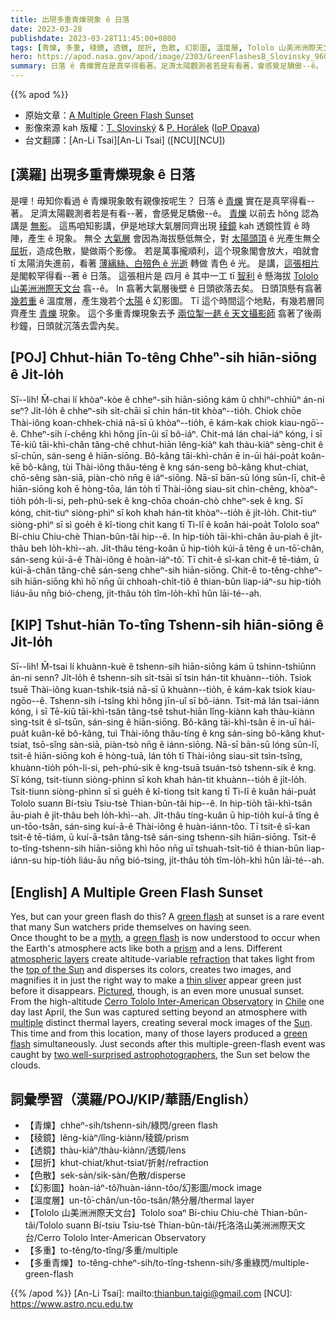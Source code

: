 ```yaml
---
title: 出現多重青爍現象 ê 日落
date: 2023-03-28
publishdate: 2023-03-28T11:45:00+0800
tags: [青爍, 多重, 稜鏡, 透鏡, 屈折, 色散, 幻影圖, 溫度層, Tololo 山美洲洲際天文台, 多重綠閃]
hero: https://apod.nasa.gov/apod/image/2303/GreenFlashesB_Slovinsky_960.jpg
summary: 日落 ê 青爍實在是真罕得看著。足濟太陽觀測者若是有看著，會感覺足驕傲--ê。
---
```


{{% apod %}}

- 原始文章：[A Multiple Green Flash Sunset](https://apod.nasa.gov/apod/ap230328.html)
- 影像來源 kah 版權：[T. Slovinský](https://slovinsky.art/en/homeen/#about) & [P. Horálek](https://www.petrhoralek.com/#about-1) ([IoP Opava](https://www.slu.cz/phys/en/))
- 台文翻譯：[An-Li Tsai][An-Li Tsai] ([NCU][NCU])

## [漢羅] 出現多重青爍現象 ê 日落
是哩！毋知你看過 ê 青爍現象敢有親像按呢生？
日落 ê [青爍][green flash 1] 實在是真罕得看--著。
足濟太陽觀測者若是有看--著，會感覺足驕傲--ê。
[青爍][green flash 2] 以前去 hŏng 認為講是 [無影][myth]。
這馬咱知影講，伊是地球大氣層同齊出現 [稜鏡][prism] kah 透鏡性質 ê 時陣，產生 ê 現象。
無仝 [大氣層][atmospheric layers] 會因為海拔懸低無仝，對 [太陽頭頂][top of the Sun] ê 光產生無仝 [屈折][refraction]，造成色散，變做兩个影像。
若是萬事攏順利，這个現象閣會放大，咱就會 tī 太陽消失進前，看著 [薄縭絲、白殕色 ê 光逝][thin sliver] 轉做 青色 ê 光。
是講，[這張相片][Pictured] 是閣較罕得看--著 ê 日落。
這張相片是 四月 ê 其中一工 tī [智利][Chile] ê 懸海拔 [Tololo 山美洲洲際天文台][Cerro Tololo Inter-American Observatory] 翕--ê。
In 翕著大氣層後壁 ê 日頭欲落去矣。
日頭頂懸有翕著 [幾若重][multiple] ê 溫度層，產生幾若个[太陽][Sun] ê 幻影圖。
Tī 這个時間這个地點，有幾若層同齊產生 [青爍][green flash 3] 現象。
這个多重青爍現象去予 [兩位掣一趒 ê 天文攝影師][two well-surprised astrophotographers] 翕著了後兩秒鐘，日頭就沉落去雲內矣。

## [POJ] Chhut-hiān To-têng Chheⁿ-sih hiān-siōng ê Ji̍t-lo̍h
Sī--lih! M̄-chai lí khòaⁿ-kòe ê chheⁿ-sih hiān-siōng kám ū chhiⁿ-chhiūⁿ án-ni seⁿ?
Ji̍t-lo̍h ê chheⁿ-sih si̍t-chāi sī chin hán-tit khòaⁿ--tio̍h.
Chiok chōe Thài-iông koan-chhek-chiá nā-sī ū khòaⁿ--tio̍h, ē kám-kak chiok kiau-ngō͘--ê.
Chheⁿ-sih í-chêng khì hŏng jīn-ûi sī bô-iáⁿ.
Chit-má lán chai-iáⁿ kóng, i sī Tē-kiû tāi-khì-chân tâng-chê chhut-hiān lêng-kiàⁿ kah thàu-kiàⁿ sèng-chit ê sî-chūn, sán-seng ê hiān-siōng.
Bô-kâng tāi-khì-chân ē in-ūi hái-poa̍t koân-kē bô-kâng, tùi Thài-iông thâu-téng ê kng sán-seng bô-kâng khut-chiat, chō-sêng sàn-siā, piàn-chò nn̄g ê iáⁿ-siōng.
Nā-sī bān-sū lóng sūn-lī, chit-ê hiān-siōng koh ē hòng-tōa, lán to̍h tī Thài-iông siau-sit chìn-chêng, khòaⁿ-tio̍h po̍h-li-si, peh-phú-sek ê kng-chōa choán-chò chheⁿ-sek ê kng.
Sī kóng, chit-tiuⁿ siòng-phìⁿ sī koh khah hán-tit khòaⁿ--tio̍h ê ji̍t-lo̍h.
Chit-tiuⁿ siòng-phìⁿ sī sì goe̍h ê kî-tiong chi̍t kang tī Tì-lī ê koân hái-poa̍t Tololo soaⁿ Bí-chiu Chiu-chè Thian-bûn-tâi hip--ê.
In hip-tio̍h tāi-khì-chân āu-piah ê ji̍t-thâu beh lo̍h-khì--ah.
Ji̍t-thâu téng-koân ū hip-tio̍h kúi-ā têng ê un-tō͘-chân, sán-seng kúi-ā-ê Thài-iông ê hoàn-iáⁿ-tô͘.
Tī chit-ê sî-kan chit-ê tē-tiám, ū kúi-ā-chân tâng-chê sán-seng chheⁿ-sih hiān-siōng.
Chit-ê to-têng-chheⁿ-sih hiān-siōng khì hō͘ nn̄g ūi chhoah-chi̍t-tiô ê thian-bûn liap-iáⁿ-su hip-tio̍h liáu-āu nn̄g bió-cheng, ji̍t-thâu to̍h tîm-lo̍h-khì hûn lāi-té--ah.

## [KIP] Tshut-hiān To-tîng Tshenn-sih hiān-siōng ê Ji̍t-lo̍h
Sī--lih! M̄-tsai lí khuànn-kuè ê tshenn-sih hiān-siōng kám ū tshinn-tshiūnn án-ni senn?
Ji̍t-lo̍h ê tshenn-sih si̍t-tsāi sī tsin hán-tit khuànn--tio̍h.
Tsiok tsuē Thài-iông kuan-tshik-tsiá nā-sī ū khuànn--tio̍h, ē kám-kak tsiok kiau-ngōo--ê.
Tshenn-sih í-tsîng khì hŏng jīn-uî sī bô-iánn.
Tsit-má lán tsai-iánn kóng, i sī Tē-kiû tāi-khì-tsân tâng-tsê tshut-hiān lîng-kiànn kah thàu-kiànn sìng-tsit ê sî-tsūn, sán-sing ê hiān-siōng.
Bô-kâng tāi-khì-tsân ē in-uī hái-pua̍t kuân-kē bô-kâng, tuì Thài-iông thâu-tíng ê kng sán-sing bô-kâng khut-tsiat, tsō-sîng sàn-siā, piàn-tsò nn̄g ê iánn-siōng.
Nā-sī bān-sū lóng sūn-lī, tsit-ê hiān-siōng koh ē hòng-tuā, lán to̍h tī Thài-iông siau-sit tsìn-tsîng, khuànn-tio̍h po̍h-li-si, peh-phú-sik ê kng-tsuā tsuán-tsò tshenn-sik ê kng.
Sī kóng, tsit-tiunn siòng-phìnn sī koh khah hán-tit khuànn--tio̍h ê ji̍t-lo̍h.
Tsit-tiunn siòng-phìnn sī sì gue̍h ê kî-tiong tsi̍t kang tī Tì-lī ê kuân hái-pua̍t Tololo suann Bí-tsiu Tsiu-tsè Thian-bûn-tâi hip--ê.
In hip-tio̍h tāi-khì-tsân āu-piah ê ji̍t-thâu beh lo̍h-khì--ah.
Ji̍t-thâu tíng-kuân ū hip-tio̍h kuí-ā tîng ê un-tōo-tsân, sán-sing kuí-ā-ê Thài-iông ê huàn-iánn-tôo.
Tī tsit-ê sî-kan tsit-ê tē-tiám, ū kuí-ā-tsân tâng-tsê sán-sing tshenn-sih hiān-siōng.
Tsit-ê to-tîng-tshenn-sih hiān-siōng khì hōo nn̄g uī tshuah-tsi̍t-tiô ê thian-bûn liap-iánn-su hip-tio̍h liáu-āu nn̄g bió-tsing, ji̍t-thâu to̍h tîm-lo̍h-khì hûn lāi-té--ah.

## [English] A Multiple Green Flash Sunset
Yes, but can your green flash do this?
A [green flash][green flash 1] at sunset is a rare event that many Sun watchers pride themselves on having seen.  
Once thought to be a [myth][myth], a [green flash][green flash 2] is now understood to occur when the Earth's atmosphere acts like both a [prism][prism] and a lens.
Different [atmospheric layers][atmospheric layers] create altitude-variable [refraction][refraction] that takes light from the [top of the Sun][top of the Sun] and disperses its colors, creates two images, and magnifies it in just the right way to make a [thin sliver][thin sliver] appear green just before it disappears.
[Pictured][Pictured], though, is an even more unusual sunset.
From the high-altitude [Cerro Tololo Inter-American Observatory][Cerro Tololo Inter-American Observatory] in [Chile][Chile] one day last April, the Sun was captured setting beyond an atmosphere with [multiple][multiple] distinct thermal layers, creating several mock images of the [Sun][Sun].  This time and from this location, many of those layers produced a [green flash][green flash 3] simultaneously.
Just seconds after this multiple-green-flash event was caught by [two well-surprised astrophotographers][two well-surprised astrophotographers], the Sun set below the clouds.

## 詞彙學習（漢羅/POJ/KIP/華語/English）
- 【青爍】chheⁿ-sih/tshenn-sih/綠閃/green flash 
- 【稜鏡】lêng-kiàⁿ/lîng-kiànn/稜鏡/prism
- 【透鏡】thàu-kiàⁿ/thàu-kiànn/透鏡/lens
- 【屈折】khut-chiat/khut-tsiat/折射/refraction
- 【色散】sek-sàn/sik-sàn/色散/disperse
- 【幻影圖】hoàn-iáⁿ-tô͘/huàn-iánn-tôo/幻影圖/mock image
- 【溫度層】un-tō͘-chân/un-tōo-tsân/熱分層/thermal layer
- 【Tololo 山美洲洲際天文台】Tololo soaⁿ Bí-chiu Chiu-chè Thian-bûn-tâi/Tololo suann Bí-tsiu Tsiu-tsè Thian-bûn-tâi/托洛洛山美洲洲際天文台/Cerro Tololo Inter-American Observatory
- 【多重】to-têng/to-tîng/多重/multiple
- 【多重青爍】to-têng-chheⁿ-sih/to-tîng-tshenn-sih/多重綠閃/multiple-green-flash

{{% /apod %}}
[An-Li Tsai]: mailto:thianbun.taigi@gmail.com
[NCU]: https://www.astro.ncu.edu.tw

[copyright]: https://apod.nasa.gov/apod/fap/lib/about_apod.html#srapply
[License]: https://creativecommons.org/licenses/by/2.0/

[green flash 1]:https://apod.nasa.gov/apod/ap200530.html
[myth]:https://aty.sdsu.edu/bibliog/fallacies.html
[green flash 2]:https://aty.sdsu.edu/index.html
[prism]:https://en.wikipedia.org/wiki/Prism_(optics)
[atmospheric layers]:https://www.nasa.gov/mission_pages/sunearth/science/atmosphere-layers2.html
[refraction]:https://en.wikipedia.org/wiki/Refraction#/media/File:Refraction_photo.png
[top of the Sun]:https://apod.nasa.gov/apod/ap211110.html
[thin sliver]:https://apod.nasa.gov/apod/ap150908.html
[Pictured]:https://slovinsky.art/en/2023/03/23/a-weird-sunset-over-the-pacific-rare-multiple-green-flashes/
[Cerro Tololo Inter-American Observatory]:https://noirlab.edu/public/programs/ctio/
[Chile]:https://en.wikipedia.org/wiki/Chile
[multiple]:https://en.wikipedia.org/wiki/Inversion_(meteorology)
[Sun]:https://solarsystem.nasa.gov/solar-system/sun/in-depth/
[green flash 3]:https://apod.nasa.gov/apod/ap211005.html
[two well-surprised astrophotographers]:https://media.istockphoto.com/id/1235390630/photo/dog-and-cat-together.jpg?s=612x612&w=0&k=20&c=Zbrpepdqrxjeoq-MraVIEmRV9QMnOukoxGf6t_JsDO0=
